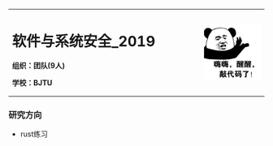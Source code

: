 <table border="0">
<tr>
<td width="75%">
<h1>软件与系统安全_2019</h1>
<p><b>组织：团队(9人)</b></p>
<p><b>学校：BJTU</b></p>
</td>
<td width="25%">
<img src="/headImg.jpg" width="100%"> 
</td>
</tr>
</table>

### 研究方向
- rust练习

